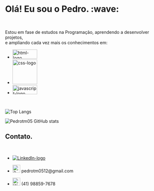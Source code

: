 <h1>Olá! Eu sou o Pedro. :wave:</h1>
<br>
<p>Estou em fase de estudos na Programação, aprendendo a desenvolver projetos,
<br>
e ampliando cada vez mais os conhecimentos em:</p> 
<ul> 
<li><img src="https://img.shields.io/badge/HTML5-E34F26?style=for-the-badge&logo=html5&logoColor=white" width="80px" height="30px" alt="html-logo"/></li>
<li><img src="https://img.shields.io/badge/CSS3-1572B6?style=for-the-badge&logo=css3&logoColor=white" width="80px" alt="css-logo"/></li>
<li><img src="https://img.shields.io/badge/JavaScript-323330?style=for-the-badge&logo=javascript&logoColor=F7DF1E" width="80px"  height="30px" alt="javascript-logo"/></li>
</ul>
<br>

![Top Langs](https://github-readme-stats.vercel.app/api/top-langs/?username=Pedrotm05&hide_progress=true)

![Pedrotm05 GitHub stats](https://github-readme-stats.vercel.app/api?username=pedrotm05&show_icons=true&theme=merko)

<h2>Contato.</h2>
<br>
<ul>
<li><a href="https://www.linkedin.com/in/pedro-travieso/"><img src="https://img.shields.io/badge/LinkedIn-0077B5?style=for-the-badge&logo=linkedin&logoColor=white" alt="LinkedIn-logo" /></a></li>
<li><p><a href="https://criarmeulink.com.br/u/1717368279"><img src="https://img.shields.io/badge/Gmail-D14836?style=for-the-badge&logo=gmail&logoColor=white" height="25px" alt="Gmail-logo" /><a> 
 pedrotm0512@gmail.com<p></li>
<li><p><a href="https://wa.me/5541988597678?text=Ol%C3%A1%20Pedro%20"><img src="https://img.shields.io/badge/WhatsApp-25D366?style=for-the-badge&logo=whatsapp&logoColor=white" height="25px" alt="WhatsApp-logo" /><a> (41) 98859-7678</p></li>
</ul>

